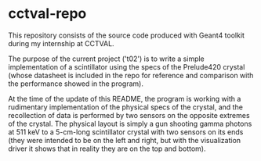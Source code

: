 cctval-repo
===========

This repository consists of the source code produced with Geant4 toolkit during 
my internship at CCTVAL.

The purpose of the current project ('t02') is to write a simple implementation 
of a scintillator using the specs of the Prelude420 crystal (whose datasheet is 
included in the repo for reference and comparison with the performance showed 
in the program).

 At the time of the update of this README, the program is working with a 
rudimentary implementation of the physical specs of the crystal, and the 
recollection of data is performed by two sensors on the opposite extremes of the 
crystal. The physical layout is simply a gun shooting gamma photons at 511 keV 
to a 5-cm-long scintillator crystal with two sensors on its ends (they were 
intended to be on the left and right, but with the visualization driver it 
shows that in reality they are on the top and bottom).
